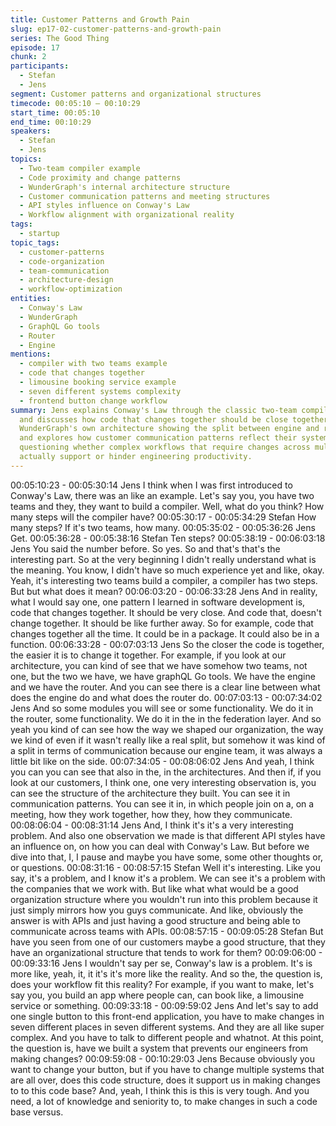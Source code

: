```yaml
---
title: Customer Patterns and Growth Pain
slug: ep17-02-customer-patterns-and-growth-pain
series: The Good Thing
episode: 17
chunk: 2
participants:
  - Stefan
  - Jens
segment: Customer patterns and organizational structures
timecode: 00:05:10 – 00:10:29
start_time: 00:05:10
end_time: 00:10:29
speakers:
  - Stefan
  - Jens
topics:
  - Two-team compiler example
  - Code proximity and change patterns
  - WunderGraph's internal architecture structure
  - Customer communication patterns and meeting structures
  - API styles influence on Conway's Law
  - Workflow alignment with organizational reality
tags:
  - startup
topic_tags:
  - customer-patterns
  - code-organization
  - team-communication
  - architecture-design
  - workflow-optimization
entities:
  - Conway's Law
  - WunderGraph
  - GraphQL Go tools
  - Router
  - Engine
mentions:
  - compiler with two teams example
  - code that changes together
  - limousine booking service example
  - seven different systems complexity
  - frontend button change workflow
summary: Jens explains Conway's Law through the classic two-team compiler example
  and discusses how code that changes together should be close together. He examines
  WunderGraph's own architecture showing the split between engine and router teams,
  and explores how customer communication patterns reflect their system architectures,
  questioning whether complex workflows that require changes across multiple systems
  actually support or hinder engineering productivity.
---
```


00:05:10:23 - 00:05:30:14
Jens
I think when I was first introduced to Conway's Law, there was an like an example. Let's say
you, you have two teams and they, they want to build a compiler. Well, what do you think? How
many steps will the compiler have?
00:05:30:17 - 00:05:34:29
Stefan
How many steps? If it's two teams, how many.
00:05:35:02 - 00:05:36:26
Jens
Get.
00:05:36:28 - 00:05:38:16
Stefan
Ten steps?
00:05:38:19 - 00:06:03:18
Jens
You said the number before. So yes. So and that's that's the interesting part. So at the very
beginning I didn't really understand what is the meaning. You know, I didn't have so much
experience yet and like, okay. Yeah, it's interesting two teams build a compiler, a compiler has
two steps. But but what does it mean?
00:06:03:20 - 00:06:33:28
Jens
And in reality, what I would say one, one pattern I learned in software development is, code that
changes together. It should be very close. And code that, doesn't change together. It should be
like further away. So for example, code that changes together all the time. It could be in a
package. It could also be in a function.
00:06:33:28 - 00:07:03:13
Jens
So the closer the code is together, the easier it is to change it together. For example, if you look
at our architecture, you can kind of see that we have somehow two teams, not one, but the two
we have, we have graphQL Go tools. We have the engine and we have the router. And you can
see there is a clear line between what does the engine do and what does the router do.
00:07:03:13 - 00:07:34:02
Jens
And so some modules you will see or some functionality. We do it in the router, some
functionality. We do it in the in the federation layer. And so yeah you kind of can see how the
way we shaped our organization, the way we kind of even if it wasn't really like a real split, but
somehow it was kind of a split in terms of communication because our engine team, it was
always a little bit like on the side.
00:07:34:05 - 00:08:06:02
Jens
And yeah, I think you can you can see that also in the, in the architectures. And then if, if you
look at our customers, I think one, one very interesting observation is, you can see the structure
of the architecture they built. You can see it in communication patterns. You can see it in, in
which people join on a, on a meeting, how they work together, how they, how they
communicate.
00:08:06:04 - 00:08:31:14
Jens
And, I think it's it's a very interesting problem. And also one observation we made is that
different API styles have an influence on, on how you can deal with Conway's Law. But before
we dive into that, I, I pause and maybe you have some, some other thoughts or, or questions.
00:08:31:16 - 00:08:57:15
Stefan
Well it's interesting. Like you say, it's a problem, and I know it's a problem. We can see it's a
problem with the companies that we work with. But like what what would be a good organization
structure where you wouldn't run into this problem because it just simply mirrors how you guys
communicate. And like, obviously the answer is with APIs and just having a good structure and
being able to communicate across teams with APIs.
00:08:57:15 - 00:09:05:28
Stefan
But have you seen from one of our customers maybe a good structure, that they have an
organizational structure that tends to work for them?
00:09:06:00 - 00:09:33:16
Jens
I wouldn't say per se, Conway's law is a problem. It's is more like, yeah, it, it it's it's more like the
reality. And so the, the question is, does your workflow fit this reality? For example, if you want
to make, let's say you, you build an app where people can, can book like, a limousine service or
something.
00:09:33:18 - 00:09:59:02
Jens
And let's say to add one single button to this front-end application, you have to make changes in
seven different places in seven different systems. And they are all like super complex. And you
have to talk to different people and whatnot. At this point, the question is, have we built a system
that prevents our engineers from making changes?
00:09:59:08 - 00:10:29:03
Jens
Because obviously you want to change your button, but if you have to change multiple systems
that are all over, does this code structure, does it support us in making changes to to this code
base? And, yeah, I think this is this is very tough. And you need, a lot of knowledge and seniority
to, to make changes in such a code base versus.